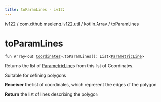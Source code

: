 ```yaml
---
title: toParamLines - iv122
---
```


[iv122](../../index.md) / [com.github.mseleng.iv122.util](../index.md) / [kotlin.Array](index.md) / [toParamLines](.)

# toParamLines

`fun Array<out `[`Coordinates`](../-coordinates/index.md)`>.toParamLines(): List<`[`ParametricLine`](../-parametric-line/index.md)`>`

Returns the list of [ParametricLine](../-parametric-line/index.md)s from this list of Coordinates.

Suitable for defining polygons

**Receiver**
the list of coordinates, which represent the edges of the polygon

**Return**
the list of lines describing the polygon

